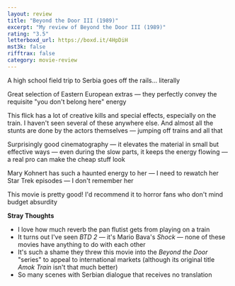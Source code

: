 ```yaml
---
layout: review
title: "Beyond the Door III (1989)"
excerpt: "My review of Beyond the Door III (1989)"
rating: "3.5"
letterboxd_url: https://boxd.it/4HpDiH
mst3k: false
rifftrax: false
category: movie-review
---
```


A high school field trip to Serbia goes off the rails... literally

Great selection of Eastern European extras — they perfectly convey the requisite "you don't belong here" energy

This flick has a lot of creative kills and special effects, especially on the train. I haven't seen several of these anywhere else. And almost all the stunts are done by the actors themselves — jumping off trains and all that

Surprisingly good cinematography — it elevates the material in small but effective ways — even during the slow parts, it keeps the energy flowing — a real pro can make the cheap stuff look

Mary Kohnert has such a haunted energy to her — I need to rewatch her Star Trek episodes — I don't remember her

This movie is pretty good! I'd recommend it to horror fans who don't mind budget absurdity

<b>Stray Thoughts</b>

- I love how much reverb the pan flutist gets from playing on a train
- It turns out I've seen <i>BTD 2</i> — it's Mario Bava's <i>Shock</i> — none of these movies have anything to do with each other
- It's such a shame they threw this movie into the <i>Beyond the Door</i> "series" to appeal to international markets (although its original title <i>Amok Train</i> isn't that much better)
- So many scenes with Serbian dialogue that receives no translation
